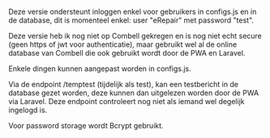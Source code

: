 Deze versie ondersteunt inloggen enkel voor gebruikers in configs.js en in de database, dit is momenteel enkel: user "eRepair" met password "test".

Deze versie heb ik nog niet op Combell gekregen en is nog niet echt secure (geen https of jwt voor authenticatie), maar gebruikt wel al de online database van Combell die ook gebruikt wordt door de PWA en Laravel.

Enkele dingen kunnen aangepast worden in configs.js.

Via de endpoint /temptest (tijdelijk als test), kan een testbericht in de database gezet worden, deze kunnen dan uitgelezen worden door de PWA via Laravel.
Deze endpoint controleert nog niet als iemand wel degelijk ingelogd is.

Voor password storage wordt Bcrypt gebruikt.